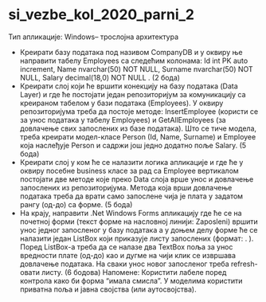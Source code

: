 # si_vezbe_kol_2020_parni_2

Тип апликације: Windows– трослојна архитектура
-	Креирати базу података под називом CompanyDB и у оквиру ње направити табелу Employees са следећим колонама: Id int PK auto increment, Name nvarchar(50) NOT NULL, Surname nvarchar(50) NOT NULL, Salary decimal(18,0) NOT NULL  . (2 бодa)
-	Креирати слој који ће вршити конекцију на базу података (Data Layer) и где ће постојати један репозиторијум за комуникацију са креираном табелом у бази података (Employees). У оквиру репозиторијума треба да постоје методе: InsertEmployee (користи се за унос података у табелу Employees) и GetAllEmployees (за довлачење свих запослених из базе података). Што се тиче модела, треба креирати модел-класe Person (Id, Name, Surname) и Employee која наслеђује Person и садржи још једно додатно поље Salary. (5 бода)
-	Креирати слој у ком ће се налазити логика апликације и где ће у оквиру посебне business класе за рад са Employee вертикалом постојати две методе које преко Data слоја врше унос и довлачење запослених из репозиторијума. Метода која врши довлачење података треба да врати само запослене чија је плата у задатом рангу (од-до) са форме. (5 бода)
-	На крају, направити .Net Windows Forms апликацију где ће се на почетној форми (текст форме на насловној линији: Zaposleni) вршити унос једног запосленог у базу података а у доњем делу форме ће се налазити један ListBox који приказује листу запослених (формат: <Id>. <Name> <Surname>). Поред ListBox-а треба да се налазе два TextBox поља за унос вредности плате (од-до) као и дугме на чији клик се извршава довлачење података. На сваки унос новог запосленог треба refresh-овати листу. (6 бодова)
Напомене: Користити лабеле поред контрола како би форма “имала смисла”. У моделима користити приватна поља и јавна својства (или аутосвојства).

